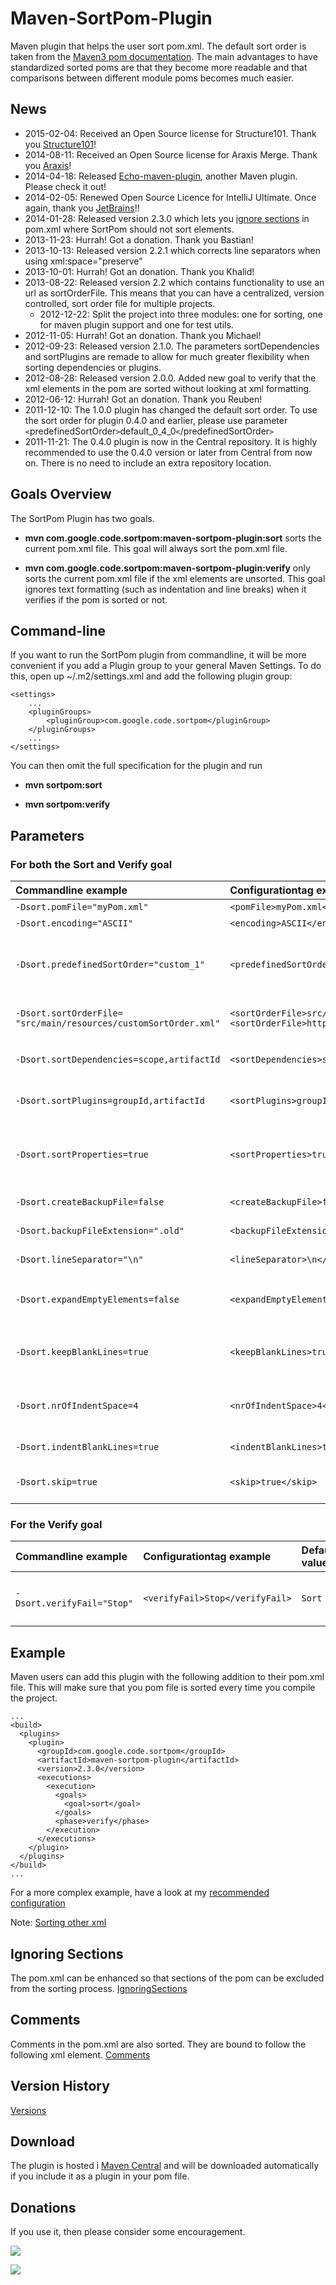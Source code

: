 # Maven-SortPom-Plugin #
Maven plugin that helps the user sort pom.xml. The default sort order is taken from the [Maven3 pom documentation](http://maven.apache.org/ref/3.0.3/maven-model/maven.html).
The main advantages to have standardized sorted poms are that they become more readable and that comparisons between different module poms becomes much easier.

## News ##
  * 2015-02-04: Received an Open Source license for Structure101. Thank you [Structure101](http://structure101.com/)!
  * 2014-08-11: Received an Open Source license for Araxis Merge. Thank you [Araxis](http://www.araxis.com/)!
  * 2014-04-18: Released [Echo-maven-plugin](https://code.google.com/p/echo-maven-plugin/), another Maven plugin. Please check it out!
  * 2014-02-05: Renewed Open Source Licence for IntelliJ Ultimate. Once again, thank you [JetBrains](http://www.jetbrains.com/idea/)!!
  * 2014-01-28: Released version 2.3.0 which lets you [ignore sections](IgnoringSections.md) in pom.xml where SortPom should not sort elements.
  * 2013-11-23: Hurrah! Got a donation. Thank you Bastian!
  * 2013-10-13: Released version 2.2.1 which corrects line separators when using xml:space="preserve"
  * 2013-10-01: Hurrah! Got an donation. Thank you Khalid!
  * 2013-08-22: Released version 2.2 which contains functionality to use an url as sortOrderFile. This means that you can have a centralized, version controlled, sort order file for multiple projects.
    * 2012-12-22: Split the project into three modules: one for sorting, one for maven plugin support and one for test utils.
  * 2012-11-05: Hurrah! Got an donation. Thank you Michael!
  * 2012-09-23: Released version 2.1.0. The parameters sortDependencies and sortPlugins are remade to allow for much greater flexibility when sorting dependencies or plugins.
  * 2012-08-28: Released version 2.0.0. Added new goal to verify that the xml elements in the pom are sorted without looking at xml formatting.
  * 2012-06-12: Hurrah! Got an donation. Thank you Reuben!
  * 2011-12-10: The 1.0.0 plugin has changed the default sort order. To use the sort order for plugin 0.4.0 and earlier, please use parameter `<`predefinedSortOrder`>`default\_0\_4\_0`<`/predefinedSortOrder`>`
  * 2011-11-21: The 0.4.0 plugin is now in the Central repository. It is highly recommended to use the 0.4.0 version or later from Central from now on. There is no need to include an extra repository location.

## Goals Overview ##
The SortPom Plugin has two goals.

  * **mvn com.google.code.sortpom:maven-sortpom-plugin:sort** sorts the current pom.xml file. This goal will always sort the pom.xml file.

  * **mvn com.google.code.sortpom:maven-sortpom-plugin:verify** only sorts the current pom.xml file if the xml elements are unsorted. This goal ignores text formatting (such as indentation and line breaks) when it verifies if the pom is sorted or not.

## Command-line ##
If you want to run the SortPom plugin from commandline, it will be more convenient if you add a Plugin group to your general Maven Settings. To do this, open up  ~/.m2/settings.xml and add the following plugin group:

```
<settings>
	...
	<pluginGroups>
  		<pluginGroup>com.google.code.sortpom</pluginGroup>
	</pluginGroups>
	...
</settings>
```
You can then omit the full specification for the plugin and run

  * **mvn sortpom:sort**

  * **mvn sortpom:verify**

## Parameters ##

### For both the Sort and Verify goal ###

| **Commandline example** | **Configurationtag example** | **Default value** | **Description** |
|:------------------------|:-----------------------------|:------------------|:----------------|
| ` -Dsort.pomFile="myPom.xml" ` | ` <pomFile>myPom.xml</pomFile> ` | ` pom.xml ` | Location of the pomfile |
| ` -Dsort.encoding="ASCII" ` | ` <encoding>ASCII</encoding> ` | ` UTF-8 ` | Encoding for the files |
| ` -Dsort.predefinedSortOrder="custom_1" ` | ` <predefinedSortOrder>custom_1</predefinedSortOrder> ` |  [default\_1\_0\_0](http://code.google.com/p/sortpom/source/browse/sorter/src/main/resources/default_1_0_0.xml) | Select from [a number of predefined sort profiles](PredefinedSortOrderProfiles.md) if you cannot be bothered to use a sortOrderFile and the default sort order does not match. |
| ` -Dsort.sortOrderFile= "src/main/resources/customSortOrder.xml" ` | ` <sortOrderFile>src/main/resources/customSortOrder.xml</sortOrderFile> or <sortOrderFile>https://sortpom.googlecode.com/git/custom_1.xml</sortOrderFile> ` | none | Custom sort order file read from either executing path, classpath or as URL. [File example](http://code.google.com/p/sortpom/source/browse/src/main/resources/default_1_0_0.xml) |
| ` -Dsort.sortDependencies=scope,artifactId ` | ` <sortDependencies>scope,artifactId</sortDependencies> ` | ` none ` | Comma-separated ordered list how dependencies should be sorted. [Sort mechanism](SortDependencies.md) [Warning](SortDependenciesWarning.md) |
| ` -Dsort.sortPlugins=groupId,artifactId ` | ` <sortPlugins>groupId,artifactId</sortPlugins> ` | ` none ` | Comma-separated ordered list how plugins should be sorted. [Sort mechanism](SortPlugins.md) [Warning](SortPluginsWarning.md) |
| ` -Dsort.sortProperties=true ` | ` <sortProperties>true</sortProperties> ` | ` false ` | Should the Maven pom properties be sorted alphabetically. Affects both project/properties and project/profiles/profile/properties |
| ` -Dsort.createBackupFile=false ` | ` <createBackupFile>false</createBackupFile> ` | ` true ` | Should a backup copy be created before sorting the pom |
| ` -Dsort.backupFileExtension=".old" ` | ` <backupFileExtension>.old</backupFileExtension> ` | ` .bak ` | Name of the file extension for the backup file |
| ` -Dsort.lineSeparator="\n" ` | ` <lineSeparator>\n</lineSeparator> ` | [line.separator ](http://java.sun.com/j2se/1.5.0/docs/api/java/lang/System.html#getProperties%28%29) | Line separator for sorted pom. Can be either \n, \r or \r\n |
| ` -Dsort.expandEmptyElements=false ` | ` <expandEmptyElements>false</expandEmptyElements> ` | ` true ` | Should empty xml elements be expanded. `<configuration></configuration>` or `<configuration/>` |
| ` -Dsort.keepBlankLines=true ` | ` <keepBlankLines>true</keepBlankLines> ` | ` false ` | Should blank lines in the pom-file be perserved. A maximum of one line is preserved between each tag. |
| ` -Dsort.nrOfIndentSpace=4 ` | ` <nrOfIndentSpace>4</nrOfIndentSpace> ` | ` 2 ` | Number of space characters to use as indentation. A value of -1 indicates that a tab character should be used instead |
| ` -Dsort.indentBlankLines=true ` | ` <indentBlankLines>true</indentBlankLines> ` | ` false ` | Should blank lines (if preserved) have indentation. |
| ` -Dsort.skip=true ` | ` <skip>true</skip> ` | ` false ` | Set this to 'true' to bypass sorting of the pom.xml completely. |

### For the Verify goal ###

| **Commandline example** | **Configurationtag example** | **Default value** | **Description** |
|:------------------------|:-----------------------------|:------------------|:----------------|
| ` -Dsort.verifyFail="Stop" ` | ` <verifyFail>Stop</verifyFail> ` | ` Sort ` | Can be either [Sort, Stop or Warn](verifyFail.md) |

## Example ##
Maven users can add this plugin with the following addition to their pom.xml file. This will make sure that you pom file is sorted every time you compile the project.

```
...
<build>
  <plugins>
    <plugin>
      <groupId>com.google.code.sortpom</groupId>
      <artifactId>maven-sortpom-plugin</artifactId>
      <version>2.3.0</version>
      <executions>
        <execution>
          <goals>
            <goal>sort</goal>
          </goals>
          <phase>verify</phase>
        </execution>
      </executions>
    </plugin>
  </plugins>
</build>
...
```

For a more complex example, have a look at my [recommended configuration](recommended_configuration.md)

Note: [Sorting other xml](SortingOtherXml.md)

## Ignoring Sections ##
The pom.xml can be enhanced so that sections of the pom can be excluded from the sorting process.
[IgnoringSections](IgnoringSections.md)

## Comments ##
Comments in the pom.xml are also sorted. They are bound to follow the following xml element.
[Comments](Comments.md)

## Version History ##
[Versions](Versions.md)

## Download ##
The plugin is hosted i [Maven Central](http://mvnrepository.com/artifact/com.google.code.sortpom/maven-sortpom-plugin) and will be downloaded automatically if you include it as a plugin in your pom file.

## Donations ##
If you use it, then please consider some encouragement.

[![](https://www.paypalobjects.com/en_US/i/btn/btn_donateCC_LG.gif)](https://www.paypal.com/cgi-bin/webscr?cmd=_donations&business=JB25X84DDG5JW&lc=SE&item_name=Encourage%20the%20development&item_number=sortpom&currency_code=EUR&bn=PP%2dDonationsBF%3abtn_donateCC_LG%2egif%3aNonHosted)

[![](http://api.flattr.com/button/flattr-badge-large.png)](http://flattr.com/thing/439567/maven-sortpom-plugin)